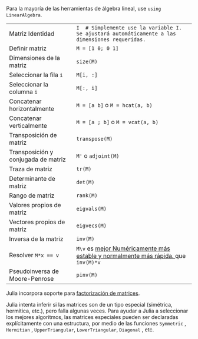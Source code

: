 Para la mayoría de las herramientas de álgebra lineal, use `using LinearAlgebra`.

|                                       |                                             |
| ------------------------------------- | ------------------------------------------- |
| Matriz Identidad                      | `I  # Simplemente use la variable I. Se ajustará automáticamente a las dimensiones requeridas.` |
| Definir matriz                        | `M = [1 0; 0 1]`                            |
| Dimensiones de la matriz              | `size(M)`                                   |
| Seleccionar la fila `i`               | `M[i, :]`                                   |
| Seleccionar la columna `i`            | `M[:, i]`                                   |
| Concatenar horizontalmente            | `M = [a b]` o `M = hcat(a, b)`             |
| Concatenar verticalmente              | `M = [a ; b]` o `M = vcat(a, b)`           |
| Transposición de matriz               | `transpose(M)`                              |
| Transposición y conjugada de matriz   | `M'` o `adjoint(M)`                        |
| Traza de matriz                       | `tr(M)`                                     |
| Determinante de matriz                | `det(M)`                                    |
| Rango de matriz                       | `rank(M)`                                   |
| Valores propios de matriz             | `eigvals(M)`                                |
| Vectores propios de matriz            | `eigvecs(M)`                                |
| Inversa de la matriz                  | `inv(M)`                                    |
| Resolver `M*x == v`                   | `M\v` es <a class="tooltip" href="#">mejor <span> Numéricamente más estable y normalmente más rápida. </span></a> que `inv(M)*v` |
| Pseudoinversa de Moore-Penrose        | `pinv(M)`                                   |

Julia incorpora soporte para [factorización de matrices](https://docs.julialang.org/en/v1.0.0/stdlib/LinearAlgebra/).

Julia intenta inferir si las matrices son de un tipo especial (simétrica,
hermítica, etc.), pero falla algunas veces. Para ayudar a Julia a seleccionar
los mejores algoritmos, las matrices especiales pueden ser declaradas explícitamente
con una estructura, por medio de las funciones `Symmetric` , `Hermitian` , 
`UpperTriangular`, `LowerTriangular`, `Diagonal` , etc.
